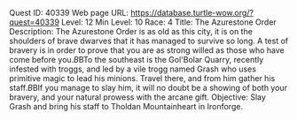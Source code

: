 Quest ID: 40339
Web page URL: https://database.turtle-wow.org/?quest=40339
Level: 12
Min Level: 10
Race: 4
Title: The Azurestone Order
Description: The Azurestone Order is as old as this city, it is on the shoulders of brave dwarves that it has managed to survive so long. A test of bravery is in order to prove that you are as strong willed as those who have come before you.$B$BTo the southeast is the Gol'Bolar Quarry, recently infested with troggs, and led by a vile trogg named Grash who uses primitive magic to lead his minions. Travel there, and from him gather his staff.$B$BIf you manage to slay him, it will no doubt be a showing of both your bravery, and your natural prowess with the arcane gift.
Objective: Slay Grash and bring his staff to Tholdan Mountainheart in Ironforge.
